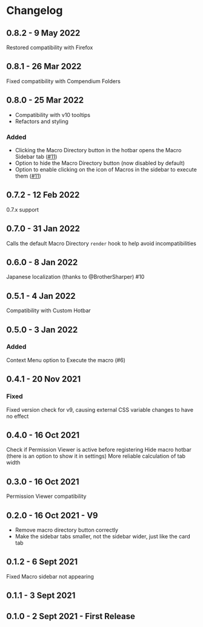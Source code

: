 # Changelog

## 0.8.2 - 9 May 2022

Restored compatibility with Firefox

## 0.8.1 - 26 Mar 2022

Fixed compatibility with Compendium Folders

## 0.8.0 - 25 Mar 2022

* Compatibility with v10 tooltips
* Refactors and styling

### Added

* Clicking the Macro Directory button in the hotbar opens the Macro Sidebar tab ([#11](https://github.com/arcanistzed/sidebar-macros/issues/11))
* Option to hide the Macro Directory button (now disabled by default)
* Option to enable clicking on the icon of Macros in the sidebar to execute them ([#11](https://github.com/arcanistzed/sidebar-macros/issues/11))

## 0.7.2 - 12 Feb 2022

0.7.x support

## 0.7.0 - 31 Jan 2022

Calls the default Macro Directory `render` hook to help avoid incompatibilities

## 0.6.0 - 8 Jan 2022

Japanese localization (thanks to @BrotherSharper) #10

## 0.5.1 - 4 Jan 2022

Compatibility with Custom Hotbar

## 0.5.0 - 3 Jan 2022

### Added

Context Menu option to Execute the macro (#6)

## 0.4.1 - 20 Nov 2021

### Fixed

Fixed version check for v9, causing external CSS variable changes to have no effect

## 0.4.0 - 16 Oct 2021

Check if Permission Viewer is active before registering
Hide macro hotbar (there is an option to show it in settings)
More reliable calculation of tab width

## 0.3.0 - 16 Oct 2021

Permission Viewer compatibility

## 0.2.0 - 16 Oct 2021 - V9

- Remove macro directory button correctly
- Make the sidebar tabs smaller, not the sidebar wider, just like the card tab

## 0.1.2 - 6 Sept 2021

Fixed Macro sidebar not appearing

## 0.1.1 - 3 Sept 2021

## 0.1.0 - 2 Sept 2021 - First Release
